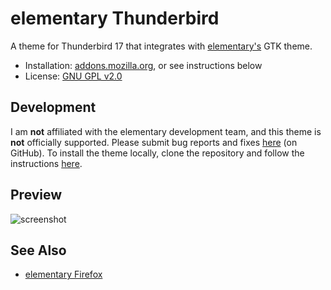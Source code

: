 
# elementary Thunderbird

A theme for Thunderbird 17 that integrates with [elementary's](http://elementaryos.org)
GTK theme.

  * Installation: [addons.mozilla.org](https://addons.mozilla.org/en-US/thunderbird/addon/elementary-thunderbird/), or see instructions below
  * License: [GNU GPL v2.0](https://www.gnu.org/licenses/gpl-2.0)

## Development

I am **not** affiliated with the elementary development team, and this theme is **not**
officially supported. Please submit bug reports and fixes [here](http://github.com/alxlit/elementary-thunderbird/issues)
(on GitHub). To install the theme locally, clone the repository and follow the instructions
[here](https://developer.mozilla.org/en-US/docs/Building_a_Theme#Test).

## Preview

![screenshot](https://raw.github.com/alxlit/elementary-thunderbird/master/screenshots/1.png)

## See Also

  * [elementary Firefox](https://addons.mozilla.org/en-US/firefox/addon/elementary-firefox/)

